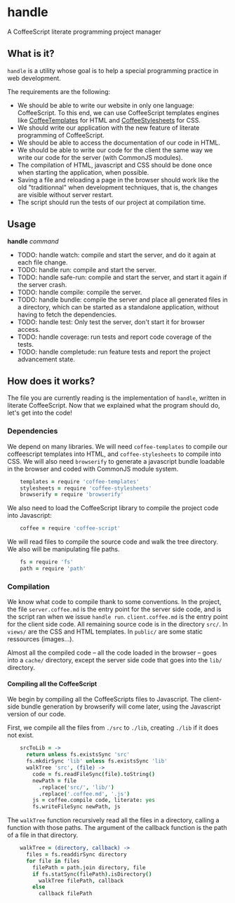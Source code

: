 handle
======

A CoffeeScript literate programming project manager

What is it?
-----------

`handle` is a utility whose goal is to help a special programming
practice in web development.

The requirements are the following:

 - We should be able to write our website in only one language:
   CoffeeScript. To this end, we can use CoffeeScript templates engines
   like
   [CoffeeTemplates](https://github.com/mikesmullin/coffee-templates)
   for HTML and
   [CoffeeStylesheets](https://github.com/mikesmullin/coffee-stylesheets)
   for CSS.
 - We should write our application with the new feature of literate
   programming of CoffeeScript.
 - We should be able to access the documentation of our code in HTML.
 - We should be able to write our code for the client the same way we
   write our code for the server (with CommonJS modules).
 - The compilation of HTML, javascript and CSS should be done once when
   starting the application, when possible.
 - Saving a file and reloading a page in the browser should work like
   the old "traditionnal" when development techniques, that is, the
   changes are visible without server restart.
 - The script should run the tests of our project at compilation time.

Usage
-----

**handle** _command_

 * TODO: handle watch: compile and start the server, and do it again at
   each file change.
 * TODO: handle run: compile and start the server.
 * TODO: handle safe-run: compile and start the server, and start it
   again if the server crash.
 * TODO: handle compile: compile the server.
 * TODO: handle bundle: compile the server and place all generated files
   in a directory, which can be started as a standalone application,
   without having to fetch the dependencies.
 * TODO: handle test: Only test the server, don't start it for browser
   access.
 * TODO: handle coverage: run tests and report code coverage of the
   tests.
 * TODO: handle completude: run feature tests and report the project
   advancement state.

How does it works?
------------------

The file you are currently reading is the implementation of `handle`,
written in literate CoffeeScript. Now that we explained what the program
should do, let's get into the code!

### Dependencies

We depend on many libraries. We will need `coffee-templates` to compile
our coffeescript templates into HTML, and `coffee-stylesheets` to
compile into CSS. We will also need `browserify` to generate a
javascript bundle loadable in the browser and coded with CommonJS module
system.

```coffeescript
    templates = require 'coffee-templates'
    stylesheets = require 'coffee-stylesheets'
    browserify = require 'browserify'
```

We also need to load the CoffeeScript library to compile the project
code into Javascript:

```coffeescript
    coffee = require 'coffee-script'
```

We will read files to compile the source code and walk the tree
directory. We also will be manipulating file paths.

```coffeescript
    fs = require 'fs'
    path = require 'path'
```

### Compilation

We know what code to compile thank to some conventions. In the project,
the file `server.coffee.md` is the entry point for the server side code,
and is the script ran when we issue `handle run`. `client.coffee.md` is
the entry point for the client side code. All remaining source code is
in the directory `src/`. In `views/` are the CSS and HTML templates. In
`public/` are some static ressources (images...). 

Almost all the compiled code – all the code loaded in the browser – goes
into a `cache/` directory, except the server side code that goes into
the `lib/` directory.

#### Compiling all the CoffeeScript

We begin by compiling all the CoffeeScripts files to Javascript. The
client-side bundle generation by browserify will come later, using the
Javascript version of our code.

First, we compile all the files from `./src` to `./lib`, creating
`./lib` if it does not exist.

```coffeescript
    srcToLib = ->
      return unless fs.existsSync 'src'
      fs.mkdirSync 'lib' unless fs.existsSync 'lib'
      walkTree 'src', (file) ->
        code = fs.readFileSync(file).toString()
        newPath = file
          .replace('src/', 'lib/')
          .replace('.coffee.md', '.js')
        js = coffee.compile code, literate: yes
        fs.writeFileSync newPath, js
```

The `walkTree` function recursively read all the files in a directory,
calling a function with those paths. The argument of the callback
function is the path of a file in that directory.

```coffeescript
    walkTree = (directory, callback) ->
      files = fs.readdirSync directory
      for file in files
        filePath = path.join directory, file
        if fs.statSync(filePath).isDirectory()
          walkTree filePath, callback
        else
          callback filePath
```


